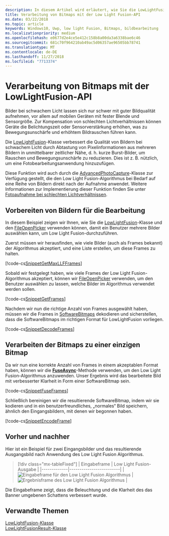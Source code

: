 ```yaml
---
description: In diesem Artikel wird erläutert, wie Sie die LowLightFusion-Klasse zum Verarbeiten von Bitmaps nutzen.
title: Verarbeitung von Bitmaps mit der Low Light Fusion-API
ms.date: 03/22/2018
ms.topic: article
keywords: Windows10, Uwp, low light Fusion, Bitmaps, bildbearbeitung
ms.localizationpriority: medium
ms.openlocfilehash: e0677d2e4ce5e412c158b8a00da3a6338bae6c46
ms.sourcegitcommit: 681c70f964210ab49ac5d06357ae96505bb78741
ms.translationtype: MT
ms.contentlocale: de-DE
ms.lasthandoff: 11/27/2018
ms.locfileid: "7713374"
---
```

# <a name="process-bitmaps-with-the-lowlightfusion-api"></a>Verarbeitung von Bitmaps mit der LowLightFusion-API

Bilder bei schwachem Licht lassen sich nur schwer mit guter Bildqualität aufnehmen, vor allem auf mobilen Geräten mit fester Blende und Sensorgröße. Zur Kompensation von schlechten Lichtverhältnissen können Geräte die Belichtungszeit oder Sensorverstärkung erhöhen, was zu Bewegungsunschärfe und erhöhtem Bildrauschen führen kann. 

Die [LowLightFusion](https://docs.microsoft.com/uwp/api/windows.media.core.lowlightfusion)-Klasse verbessert die Qualität von Bildern bei schwachem Licht durch Abtastung von Pixelinformationen aus mehreren Bildern in unmittelbarer zeitlicher Nähe, d. h. kurze Burst-Bilder, um Rauschen und Bewegungsunschärfe zu reduzieren. Dies ist z. B. nützlich, um eine Fotobearbeitungsanwendung hinzuzufügen.

Diese Funktion wird auch durch die [AdvancedPhotoCapture](https://docs.microsoft.com/uwp/api/Windows.Media.Capture.AdvancedPhotoCapture)-Klasse zur Verfügung gestellt, die den Low Light Fusion-Algorithmus bei Bedarf auf eine Reihe von Bildern direkt nach der Aufnahme anwendet. Weitere Informationen zur Implementierung dieser Funktion finden Sie unter [Fotoaufnahme bei schlechten Lichtverhältnissen](https://docs.microsoft.com/windows/uwp/audio-video-camera/high-dynamic-range-hdr-photo-capture#low-light-photo-capture).

## <a name="prepare-the-images-for-processing"></a>Vorbereiten von Bildern für die Bearbeitung

In diesem Beispiel zeigen wir Ihnen, wie Sie die [LowLightFusion](https://docs.microsoft.com/uwp/api/windows.media.core.lowlightfusion)-Klasse und den [FileOpenPicker](https://docs.microsoft.com/uwp/api/Windows.Storage.Pickers.FileOpenPicker) verwenden können, damit ein Benutzer mehrere Bilder auswählen kann, um Low Light Fusion-durchzuführen.

Zuerst müssen wir herausfinden, wie viele Bilder (auch als Frames bekannt) der Algorithmus akzeptiert, und eine Liste erstellen, um diese Frames zu halten.

[!code-cs[SnippetGetMaxLLFFrames](./code/LowLightFusionSample/cs/MainPage.xaml.cs#SnippetGetMaxLLFFrames)]

Sobald wir festgelegt haben, wie viele Frames der Low Light Fusion-Algorithmus akzeptiert, können wir [FileOpenPicker](https://docs.microsoft.com/uwp/api/Windows.Storage.Pickers.FileOpenPicker) verwenden, um den Benutzer auswählen zu lassen, welche Bilder im Algorithmus verwendet werden sollen.

[!code-cs[SnippetGetFrames](./code/LowLightFusionSample/cs/MainPage.xaml.cs#SnippetGetFrames)]

Nachdem wir nun die richtige Anzahl von Frames ausgewählt haben, müssen wir die Frames in [SoftwareBitmaps](https://docs.microsoft.com/uwp/api/Windows.Graphics.Imaging.SoftwareBitmap) dekodieren und sicherstellen, dass die SoftwareBitmaps im richtigen Format für LowLightFusion vorliegen.

[!code-cs[SnippetDecodeFrames](./code/LowLightFusionSample/cs/MainPage.xaml.cs#SnippetDecodeFrames)]


## <a name="fuse-the-bitmaps-into-a-single-bitmap"></a>Verarbeiten der Bitmaps zu einer einzigen Bitmap

Da wir nun eine korrekte Anzahl von Frames in einem akzeptablen Format haben, können wir die **[FuseAsync](https://docs.microsoft.com/uwp/api/windows.media.core.lowlightfusion.fuseasync)**-Methode verwenden, um den Low Light Fusion-Algorithmus anzuwenden. Unser Ergebnis wird das bearbeitete Bild mit verbesserter Klarheit in Form einer SoftwareBitmap sein. 

[!code-cs[SnippetFuseFrames](./code/LowLightFusionSample/cs/MainPage.xaml.cs#SnippetFuseFrames)]

Schließlich bereinigen wir die resultierende SoftwareBitmap, indem wir sie kodieren und in ein benutzerfreundliches, „normales“ Bild speichern, ähnlich den Eingangsbildern, mit denen wir begonnen haben.

[!code-cs[SnippetEncodeFrame](./code/LowLightFusionSample/cs/MainPage.xaml.cs#SnippetEncodeFrame)]


## <a name="before-and-after"></a>Vorher und nachher

Hier ist ein Beispiel für zwei Eingangsbilder und das resultierende Ausgangsbild nach Anwendung des Low Light Fusion Algorithmus.

> [!div class="mx-tableFixed"] 
| Eingabeframe | Low Light Fusion-Ausgabe | 
|-------------|-------------------------|
| ![Eingabeframe für den Low Light Fusion Algorithmus](./images/LLF-Input.png) | ![Ergebnisframe des Low Light Fusion Algorithmus](./images/LLF-Output.png) |

Die Eingabeframe zeigt, dass die Beleuchtung und die Klarheit des das Banner umgebenen Schattens verbessert wurde.

## <a name="related-topics"></a>Verwandte Themen 
[LowLightFusion-Klasse](https://docs.microsoft.com/uwp/api/windows.media.core.lowlightfusion)  
[LowLightFusionResult-Klasse](https://docs.microsoft.com/uwp/api/windows.media.core.lowlightfusionresult)